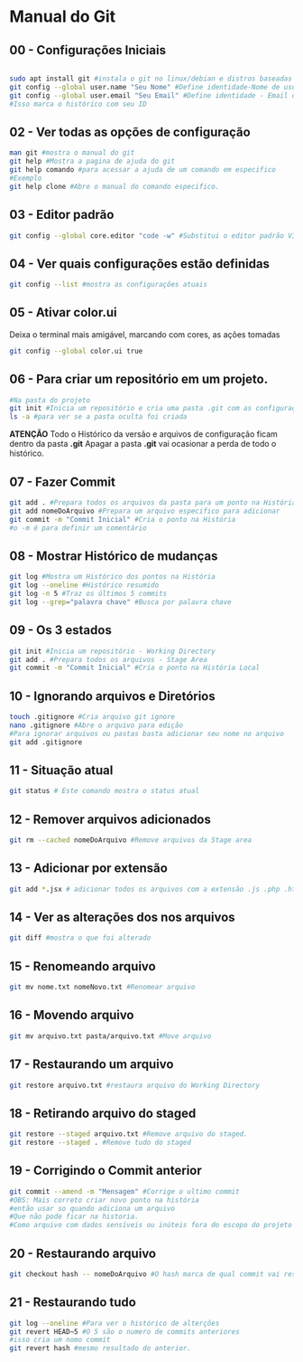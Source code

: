 # Manual do Git

## 00 - Configurações Iniciais

```bash

sudo apt install git #instala o git no linux/debian e distros baseadas
git config --global user.name "Seu Nome" #Define identidade-Nome de usuário do GITHUB
git config --global user.email "Seu Email" #Define identidade - Email do GITHUB
#Isso marca o histórico com seu ID
```

## 02 - Ver todas as opções de configuração

```bash
man git #mostra o manual do git
git help #Mostra a pagina de ajuda do git 
git help comando #para acessar a ajuda de um comando em especifico
#Exemplo
git help clone #Abre o manual do comando especifico.
```

## 03 - Editor padrão

 

```bash
git config --global core.editor "code -w" #Substitui o editor padrão VIM pelo VSCODE
```

## 04 - Ver quais configurações estão definidas

```bash
git config --list #mostra as configurações atuais
```

## 05 - Ativar color.ui

Deixa o terminal mais amigável, marcando com cores, as ações tomadas

```bash
git config --global color.ui true 
```

## 06 - Para criar um repositório em um projeto.

```bash
#Na pasta do projeto
git init #Inicia um repositório e cria uma pasta .git com as configurações do projeto
ls -a #para ver se a pasta oculta foi criada
```

**ATENÇÃO**
Todo o Histórico da versão e arquivos de configuração ficam dentro da pasta **.git** 
Apagar a pasta **.git** vai ocasionar a perda de todo o histórico.

## 07 - Fazer Commit

```bash
git add . #Prepara todos os arquivos da pasta para um ponto na História
git add nomeDoArquivo #Prepara um arquivo especifico para adicionar
git commit -m "Commit Inicial" #Cria o ponto na História
#o -m é para definir um comentário

```

## 08 - Mostrar Histórico de mudanças

```bash
git log #Mostra um Histórico dos pontos na História
git log --oneline #Histórico resumido
git log -n 5 #Traz os últimos 5 commits
git log --grep="palavra chave" #Busca por palavra chave
```

## 09 - Os 3 estados

```bash
git init #Inicia um repositório - Working Directory
git add . #Prepara todos os arquivos - Stage Area
git commit -m "Commit Inicial" #Cria o ponto na História Local
```

## 10 - Ignorando arquivos e Diretórios

```bash
touch .gitignore #Cria arquivo git ignore
nano .gitignore #Abre o arquivo para edição
#Para ignorar arquivos ou pastas basta adicionar seu nome no arquivo
git add .gitignore
```

## 11 - Situação atual

```bash
git status # Este comando mostra o status atual 
```

## 12 - Remover arquivos adicionados

```bash
git rm --cached nomeDoArquivo #Remove arquivos da Stage area
```

## 13 - Adicionar por extensão

```bash
git add *.jsx # adicionar todos os arquivos com a extensão .js .php .html .ts etc..
```

## 14 - Ver as alterações dos nos arquivos

```bash
git diff #mostra o que foi alterado
```

## 15 - Renomeando arquivo

```bash
git mv nome.txt nomeNovo.txt #Renomear arquivo
```

## 16 - Movendo arquivo

```bash
git mv arquivo.txt pasta/arquivo.txt #Move arquivo
```

## 17 - Restaurando um arquivo

```bash
git restore arquivo.txt #restaura arquivo do Working Directory
```

## 18 - Retirando arquivo do staged

```bash
git restore --staged arquivo.txt #Remove arquivo do staged. 
git restore --staged . #Remove tudo do staged
```

## 19 - Corrigindo o Commit anterior

```bash
git commit --amend -m "Mensagem" #Corrige o ultimo commit 
#OBS: Mais correto criar novo ponto na história
#então usar so quando adiciona um arquivo 
#Que não pode ficar na historia. 
#Como arquivo com dados sensíveis ou inúteis fora do escopo do projeto
```

## 20 - Restaurando arquivo

```bash
git checkout hash -- nomeDoArquivo #O hash marca de qual commit vai restaurar o arquivo
```

## 21 - Restaurando tudo

```bash
git log --oneline #Para ver o histórico de alterções
git revert HEAD~5 #O 5 são o numero de commits anteriores
#isso cria um nomo commit
git revert hash #mesmo resultado do anterior.
```

